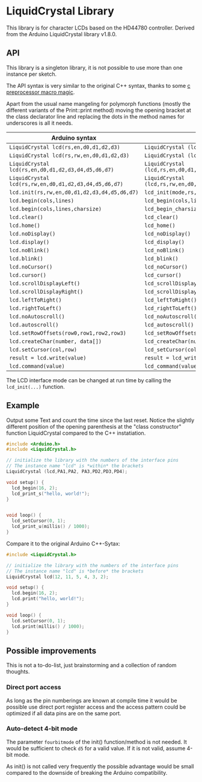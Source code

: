 # LiquidCrystal Library

This library is for character LCDs based on the HD44780 controller.
Derived from the Arduino LiquidCrystal library v1.8.0.



## API

This library is a singleton library, it is not possible to use more than one
instance per sketch.

The API syntax is very similar to the original C++ syntax, thanks to some
[c preprocessor macro magic](../developer/macro).

Apart from the usual name mangeling for polymorph functions (mostly the
different variants of the Print::print method) moving the opening bracket at
the class declarator line and replacing the dots in the method names for
underscores is all it needs.


Arduino syntax				|sduino syntax
--------------------			|---------------------
`LiquidCrystal lcd(rs,en,d0,d1,d2,d3)`			|`LiquidCrystal (lcd,rs,en,d0,d1,d2,d3)`
`LiquidCrystal lcd(rs,rw,en,d0,d1,d2,d3)`		|`LiquidCrystal (lcd,rs,rw,en,d0,d1,d2,d3)`
`LiquidCrystal lcd(rs,en,d0,d1,d2,d3,d4,d5,d6,d7)`	|`LiquidCrystal (lcd,rs,en,d0,d1,d2,d3,d4,d5,d6,d7)`
`LiquidCrystal lcd(rs,rw,en,d0,d1,d2,d3,d4,d5,d6,d7)`	|`LiquidCrystal (lcd,rs,rw,en,d0,d1,d2,d3,d4,d5,d6,d7)`
`lcd.init(rs,rw,en,d0,d1,d2,d3,d4,d5,d6,d7)`		|`lcd_init(mode,rs,rw,en,d0,d1,d2,d3,d4,d5,d6,d7)`
`lcd.begin(cols,lines)`			|`lcd_begin(cols,lines)`
`lcd.begin(cols,lines,charsize)`	|`lcd_begin_charsize(cols,lines,charsize)`
`lcd.clear()`				|`lcd_clear()`
`lcd.home()`				|`lcd_home()`
`lcd.noDisplay()`			|`lcd_noDisplay()`
`lcd.display()`				|`lcd_display()`
`lcd.noBlink()`				|`lcd_noBlink()`
`lcd.blink()`				|`lcd_blink()`
`lcd.noCursor()`			|`lcd_noCursor()`
`lcd.cursor()`				|`lcd_cursor()`
`lcd.scrollDisplayLeft()`		|`lcd_scrollDisplayLeft()`
`lcd.scrollDisplayRight()`		|`lcd_scrollDisplayRight()`
`lcd.leftToRight()`			|`lcd_leftToRight()`
`lcd.rightToLeft()`			|`lcd_rightToLeft()`
`lcd.noAutoscroll()`			|`lcd_noAutoscroll()`
`lcd.autoscroll()`			|`lcd_autoscroll()`
`lcd.setRowOffsets(row0,row1,row2,row3)`|`lcd_setRowOffsets(row0,row1,row2,row3)`
`lcd.createChar(number, data[])`	|`lcd_createChar(number, data[])`
`lcd.setCursor(col,row)`		|`lcd_setCursor(col,row)`
`result = lcd.write(value)`		|`result = lcd_write(value)`
`lcd.command(value)`			|`lcd_command(value)`

The LCD interface mode can be changed at run time by calling the
`lcd_init(...)` function.



## Example

Output some Text and count the time since the last reset. Notice the
slightly different position of the opening parenthesis at the "class
constructor" function LiquidCrystal compared to the C++ instatiation.

```c
#include <Arduino.h>
#include <LiquidCrystal.h>

// initialize the library with the numbers of the interface pins
// The instance name "lcd" is *within* the brackets
LiquidCrystal (lcd,PA1,PA2, PA3,PD2,PD3,PD4);

void setup() {
  lcd_begin(16, 2);
  lcd_print_s("hello, world!");
}


void loop() {
  lcd_setCursor(0, 1);
  lcd_print_u(millis() / 1000);
}
```


Compare it to the original Arduino C++-Sytax:
```c
#include <LiquidCrystal.h>

// initialize the library with the numbers of the interface pins
// The instance name "lcd" is *before* the brackets
LiquidCrystal lcd(12, 11, 5, 4, 3, 2);

void setup() {
  lcd.begin(16, 2);
  lcd.print("hello, world!");
}

void loop() {
  lcd.setCursor(0, 1);
  lcd.print(millis() / 1000);
}
```



## Possible improvements

This is not a to-do-list, just brainstorming and a collection of random
thoughts.

### Direct port access
As long as the pin numberings are known at compile time it would be possible
use direct port register access and the access pattern could be optimized if
all data pins are on the same port.


### Auto-detect 4-bit mode
The parameter `fourbitmode` of the init() function/method is not needed. It
would be sufficient to check `d5` for a valid value. If it is not valid,
assume 4-bit mode.

As init() is not called very frequently the possible advantage would be small
compared to the downside of breaking the Arduino compatibility.
